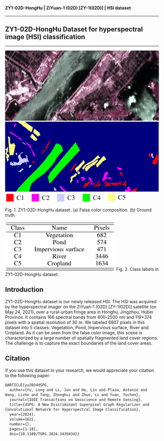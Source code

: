 #### ZY1-02D-HongHu | ZiYuan-1 (02D) [ZY-1(02D)] | HSI dataset
---
## ZY1-02D-HongHu Dataset for hyperspectral image (HSI) classification
---

<img src="figure/false-color.png" width="700" height="230"/> 
<img src="figure/ZY-HH-GT.png" width="700" height="230"/> 
<img src="figure/ZY-HH_legend.png" width="400" height="30"/>

Fig. 1. ZY1-02D-HongHu dataset. (a) False color composition. (b) Ground truth.


<img src="figure/ZY-HH_table.png" width="360" height="160"/> 
Fig. 2. Class labels in ZY1-02D-HongHu dataset.

## Introduction

ZY1-02D-HongHu dataset is our newly released HSI. The HSI was acquired by the hyperspectral imager on the ZiYuan-1 (02D) [ZY-1(02D)] satellite (on May 24, 2021), over a rural-urban fringe area in Honghu, Jingzhou, Hubei Province. It contains 166 spectral bands from 400-2500 nm and 119×374 pixels with a spatial resolution of 30 m. We labeled 6807 pixels in this dataset into 5 classes: Vegetation, Pond, Impervious surface, River and Cropland. As it can be seen from the false color image, this scene is characterized by a large number of spatially fragmented land cover regions. The challenge is to capture the exact boundaries of the land cover areas.

## Citation

If you use this dataset in your research, we would appreciate your citation to the following paper:

	@ARTICLE{yu2024dSPG,
	  author={Yu, Long and Li, Jun and He, Lin and Plaza, Antonio and Wang, Lizhe and Tang, Zhonghui and Zhuo, Li and Yuan, Yuchen},
	  journal={IEEE Transactions on Geoscience and Remote Sensing}, 
	  title={dSPG: A New Discriminant Superpixel Graph Regularizer and Convolutional Network for Hyperspectral Image Classification}, 
	  year={2024},
	  volume={62},
	  number={},
	  pages={1-18},
	  doi={10.1109/TGRS.2024.3439434}}
